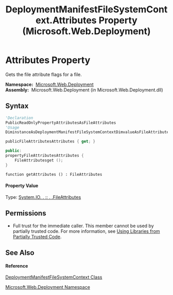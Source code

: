 ﻿---
title: DeploymentManifestFileSystemContext.Attributes Property  (Microsoft.Web.Deployment)
TOCTitle: Attributes Property
ms:assetid: P:Microsoft.Web.Deployment.DeploymentManifestFileSystemContext.Attributes
ms:mtpsurl: https://msdn.microsoft.com/en-us/library/microsoft.web.deployment.deploymentmanifestfilesystemcontext.attributes(v=VS.90)
ms:contentKeyID: 20208978
ms.date: 05/02/2012
mtps_version: v=VS.90
f1_keywords:
- Microsoft.Web.Deployment.DeploymentManifestFileSystemContext.Attributes
- Microsoft.Web.Deployment.DeploymentManifestFileSystemContext.get_Attributes
dev_langs:
- CSharp
- JScript
- VB
- c++
api_location:
- Microsoft.Web.Deployment.dll
api_name:
- Microsoft.Web.Deployment.DeploymentManifestFileSystemContext.Attributes
- Microsoft.Web.Deployment.DeploymentManifestFileSystemContext.get_Attributes
api_type:
- Managed
topic_type:
- apiref
- kbSyntax
product_family_name: VS
ROBOTS: INDEX,FOLLOW
---

# Attributes Property

Gets the file attribute flags for a file.

**Namespace:**  [Microsoft.Web.Deployment](microsoft-web-deployment-namespace.md)  
**Assembly:**  Microsoft.Web.Deployment (in Microsoft.Web.Deployment.dll)

## Syntax

``` vb
'Declaration
PublicReadOnlyPropertyAttributesAsFileAttributes
'Usage
DiminstanceAsDeploymentManifestFileSystemContextDimvalueAsFileAttributesvalue = instance.Attributes
```

``` csharp
publicFileAttributesAttributes { get; }
```

``` c++
public:
propertyFileAttributesAttributes {
    FileAttributesget ();
}
```

``` jscript
function getAttributes () : FileAttributes
```

#### Property Value

Type: [System.IO. . :: . .FileAttributes](https://msdn.microsoft.com/en-us/library/9f93fa06\(v=vs.90\))  

## Permissions

  - Full trust for the immediate caller. This member cannot be used by partially trusted code. For more information, see [Using Libraries from Partially Trusted Code](https://msdn.microsoft.com/en-us/library/8skskf63\(v=vs.90\)).

## See Also

#### Reference

[DeploymentManifestFileSystemContext Class](deploymentmanifestfilesystemcontext-class-microsoft-web-deployment.md)

[Microsoft.Web.Deployment Namespace](microsoft-web-deployment-namespace.md)

